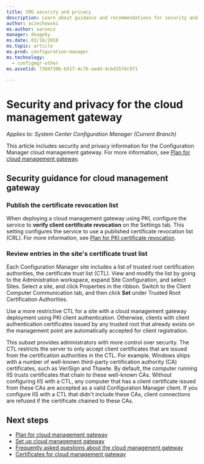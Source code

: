 ```yaml
---
title: CMG security and privacy
description: Learn about guidance and recommendations for security and privacy with the cloud management gateway.
author: aczechowski
ms.author: aaroncz
manager: dougeby
ms.date: 03/16/2018
ms.topic: article
ms.prod: configuration-manager
ms.technology:
  - configmgr-other
ms.assetid: 7304730b-b517-4c76-aadd-4cbd157dc971

---
```


# Security and privacy for the cloud management gateway

*Applies to: System Center Configuration Manager (Current Branch)*

This article includes security and privacy information for the Configuration Manager cloud management gateway. For more information, see [Plan for cloud management gateway](/sccm/core/clients/manage/plan-cloud-management-gateway).


## Security guidance for cloud management gateway

### Publish the certificate revocation list

When deploying a cloud management gateway using PKI, configure the service to **verify client certificate revocation** on the Settings tab. This setting configures the service to use a published certificate revocation list (CRL). For more information, see [Plan for PKI certificate revocation](/sccm/core/plan-design/security/plan-for-security#BKMK_PlanningForCRLs).

### Review entries in the site's certificate trust list
<!--503739-->
Each Configuration Manager site includes a list of trusted root certification authorities, the certificate trust list (CTL). View and modify the list by going to the Administration workspace, expand Site Configuration, and select Sites. Select a site, and click Properties in the ribbon. Switch to the Client Computer Communication tab, and then click **Set** under Trusted Root Certification Authorities.
 
Use a more restrictive CTL for a site with a cloud management gateway deployment using PKI client authentication. Otherwise, clients with client authentication certificates issued by any trusted root that already exists on the management point are automatically accepted for client registration.

This subset provides administrators with more control over security. The CTL restricts the server to only accept client certificates that are issued from the certification authorities in the CTL. For example, Windows ships with a number of well-known third-party certification authority (CA) certificates, such as VeriSign and Thawte. By default, the computer running IIS trusts certificates that chain to these well-known CAs. Without configuring IIS with a CTL, any computer that has a client certificate issued from these CAs are accepted as a valid Configuration Manager client. If you configure IIS with a CTL that didn't include these CAs, client connections are refused if the certificate chained to these CAs. 


<!--486209-->


<!-- ## Privacy information for cloud management gateway -->


## Next steps

- [Plan for cloud management gateway](/sccm/core/clients/manage/plan-cloud-management-gateway)
- [Set up cloud management gateway](/sccm/core/clients/manage/setup-cloud-management-gateway)
- [Frequently asked questions about the cloud management gateway](/sccm/core/clients/manage/cloud-management-gateway-faq)
- [Certificates for cloud management gateway](/sccm/core/clients/manage/certificates-for-cloud-management-gateway)
